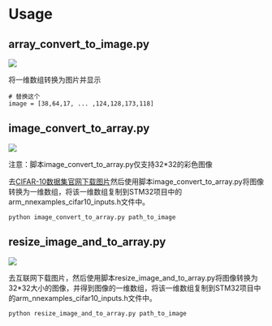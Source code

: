 # Usage

## array_convert_to_image.py

![](https://github.com/edgeML/cifar10_image_classifier_on_stm32/blob/master/assets/img/array_to_image.png)

将一维数组转换为图片并显示

```
# 替换这个
image = [38,64,17, ... ,124,128,173,118]
```

## image_convert_to_array.py

![](https://github.com/edgeML/cifar10_image_classifier_on_stm32/blob/master/assets/img/image_convert_array.png)

注意：脚本image_convert_to_array.py仅支持32*32的彩色图像

去[CIFAR-10数据集官网下载图片](https://www.cs.toronto.edu/~kriz/cifar.html)然后使用脚本image_convert_to_array.py将图像转换为一维数组，将该一维数组复制到STM32项目中的arm_nnexamples_cifar10_inputs.h文件中。

```
python image_convert_to_array.py path_to_image
```

## resize_image_and_to_array.py

![](https://github.com/edgeML/cifar10_image_classifier_on_stm32/blob/master/assets/img/resize_and_convert_array.png)

去互联网下载图片，然后使用脚本resize_image_and_to_array.py将图像转换为32*32大小的图像，并得到图像的一维数组，将该一维数组复制到STM32项目中的arm_nnexamples_cifar10_inputs.h文件中。

```
python resize_image_and_to_array.py path_to_image
```